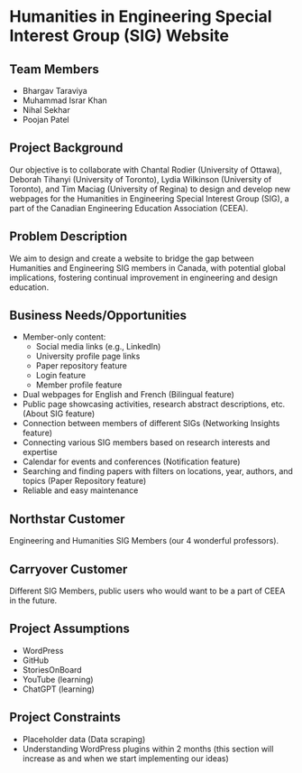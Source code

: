 # Humanities in Engineering Special Interest Group (SIG) Website

## Team Members

- Bhargav Taraviya
- Muhammad Israr Khan
- Nihal Sekhar
- Poojan Patel

## Project Background

Our objective is to collaborate with Chantal Rodier (University of Ottawa), Deborah Tihanyi (University of Toronto), Lydia Wilkinson (University of Toronto), and Tim Maciag (University of Regina) to design and develop new webpages for the Humanities in Engineering Special Interest Group (SIG), a part of the Canadian Engineering Education Association (CEEA).

## Problem Description

We aim to design and create a website to bridge the gap between Humanities and Engineering SIG members in Canada, with potential global implications, fostering continual improvement in engineering and design education.

## Business Needs/Opportunities

- Member-only content:
  - Social media links (e.g., LinkedIn)
  - University profile page links
  - Paper repository feature
  - Login feature
  - Member profile feature
- Dual webpages for English and French (Bilingual feature)
- Public page showcasing activities, research abstract descriptions, etc. (About SIG feature)
- Connection between members of different SIGs (Networking Insights feature)
- Connecting various SIG members based on research interests and expertise
- Calendar for events and conferences (Notification feature)
- Searching and finding papers with filters on locations, year, authors, and topics (Paper Repository feature)
- Reliable and easy maintenance

## Northstar Customer

Engineering and Humanities SIG Members (our 4 wonderful professors).

## Carryover Customer

Different SIG Members, public users who would want to be a part of CEEA in the future.

## Project Assumptions

- WordPress
- GitHub
- StoriesOnBoard
- YouTube (learning)
- ChatGPT (learning)

## Project Constraints

- Placeholder data (Data scraping)
- Understanding WordPress plugins within 2 months (this section will increase as and when we start implementing our ideas)
